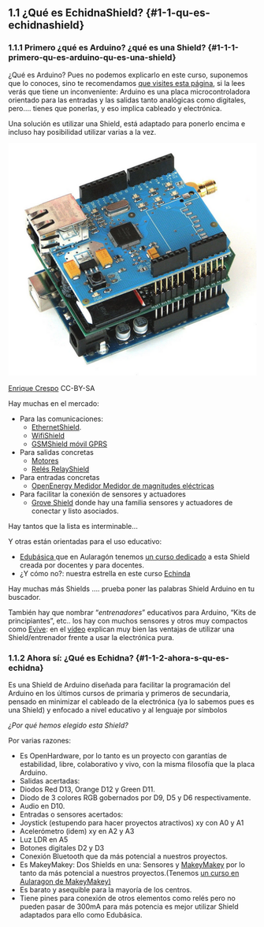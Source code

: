 ## 1.1 ¿Qué es EchidnaShield? {#1-1-qu-es-echidnashield}

### 1.1.1 Primero ¿qué es Arduino? ¿qué es una Shield? {#1-1-1-primero-qu-es-arduino-qu-es-una-shield}

¿Qué es Arduino? Pues no podemos explicarlo en este curso, suponemos que lo conoces, sino te recomendamos [que visites esta página](https://www.google.com/url?q=http://aularagon.catedu.es/materialesaularagon2013/Arduino-codigo/1_Fundamentos_arduino_y_Edubasica/informacin_bsica_sobre_arduino.html&sa=D&ust=1513946282789000&usg=AFQjCNGOWM7sjaDcyBYG5PsZwEX378yvsQ), si la lees verás que tiene un inconveniente: Arduino es una placa microcontroladora orientado para las entradas y las salidas tanto analógicas como digitales, pero…. tienes que ponerlas, y eso implica cableado y electrónica.

Una solución es utilizar una Shield, está adaptado para ponerlo encima e incluso hay posibilidad utilizar varias a la vez.

![](/assets/image14.png)

[Enrique Crespo](https://www.google.com/url?q=https://aprendiendoarduino.wordpress.com/&sa=D&ust=1513946282790000&usg=AFQjCNEn2pVo2t4pzYe5QHIJgDSzRi7hYQ) CC-BY-SA

Hay muchas en el mercado:

* Para las comunicaciones:
  * [EthernetShield](https://www.google.com/url?q=http://arduino.cc/en/Main/ArduinoEthernetShield&sa=D&ust=1513946282791000&usg=AFQjCNED8XbujvH0W3_mV4nOHMkrN9fPMw).
  * [WifiShield](https://www.google.com/url?q=http://arduino.cc/en/Main/ArduinoWiFiShield&sa=D&ust=1513946282791000&usg=AFQjCNEbVO-c3cy8lyTdVxatS2ZBlw0oIQ)
  * [GSMShield móvil GPRS](https://www.google.com/url?q=http://arduino.cc/en/Main/ArduinoGSMShield&sa=D&ust=1513946282791000&usg=AFQjCNElNdodMK7E3F9XrKloBNv91NDAtA)
* Para salidas concretas
  * [Motores](https://www.google.com/url?q=http://arduino.cc/en/Main/ArduinoMotorShieldR3&sa=D&ust=1513946282792000&usg=AFQjCNFycDm4oPRcP6pIAGo_vQMCn_nz0g)
  * [Relés RelayShield](https://www.google.com/url?q=http://wordpress.redirectingat.com/?id%3D725X1342%26site%3Daprendiendoarduino.wordpress.com%26xs%3D1%26isjs%3D1%26url%3Dhttp%3A%2F%2Fwww.seeedstudio.com%2Fdepot%2Frelay-shield-v20-p-1376.html%3FcPath%3D132_134%26xguid%3Dc96fc6b2e8b6e2cd4d30927fb5b4f760%26xuuid%3D943237e103c06b377b37d9b84237ccac%26xsessid%3Dd6ceb3761df5c0a048e8d27e4cb9982d%26xcreo%3D0%26xed%3D0%26sref%3Dhttps%3A%2F%2Faprendiendoarduino.wordpress.com%2F2015%2F03%2F23%2Fshields-para-arduino%2F%26pref%3Dhttps%3A%2F%2Fduckduckgo.com%2F%26xtz%3D-60&sa=D&ust=1513946282793000&usg=AFQjCNEHlYtEd6ZwKNIv6U68yJ0O4OQ7bA)
* Para entradas concretas
  * [OpenEnergy Medidor Medidor de magnitudes eléctricas](https://www.google.com/url?q=http://openenergymonitor.org/emon/emontxshield/smt&sa=D&ust=1513946282793000&usg=AFQjCNFpC1mQ-cFhu6O9SQSh4RqTr1y6GA)
* Para facilitar la conexión de sensores y actuadores
  * [Grove Shield](https://www.google.com/url?q=http://wordpress.redirectingat.com/?id%3D725X1342%26site%3Daprendiendoarduino.wordpress.com%26xs%3D1%26isjs%3D1%26url%3Dhttp%3A%2F%2Fwww.seeedstudio.com%2Fdepot%2FGrove-Base-Shield-p-754.html%26xguid%3Dc96fc6b2e8b6e2cd4d30927fb5b4f760%26xuuid%3D943237e103c06b377b37d9b84237ccac%26xsessid%3Dd6ceb3761df5c0a048e8d27e4cb9982d%26xcreo%3D0%26xed%3D0%26sref%3Dhttps%3A%2F%2Faprendiendoarduino.wordpress.com%2F2015%2F03%2F23%2Fshields-para-arduino%2F%26pref%3Dhttps%3A%2F%2Fduckduckgo.com%2F%26xtz%3D-60&sa=D&ust=1513946282794000&usg=AFQjCNG-R-W5rKO7B1nhMLypq0BtPiin_A) donde hay una familia sensores y actuadores de conectar y listo asociados.

Hay tantos que la lista es interminable…

Y otras están orientadas para el uso educativo:

* [Edubásica](https://www.google.com/url?q=http://www.practicasconarduino.com/edubasica/&sa=D&ust=1513946282795000&usg=AFQjCNEF47F_X281uom93Kn-ywSbmYHT3A)[ ](https://www.google.com/url?q=http://www.practicasconarduino.com/edubasica/&sa=D&ust=1513946282795000&usg=AFQjCNEF47F_X281uom93Kn-ywSbmYHT3A)que en Aularagón tenemos [un curso dedicado](https://www.google.com/url?q=http://moodle.catedu.es/course/view.php?id%3D111&sa=D&ust=1513946282796000&usg=AFQjCNGsspGI01oVS4PP1SwjztLu5vP2aA) a esta Shield creada por docentes y para docentes.
* ¿Y cómo no?: nuestra estrella en este curso [Echinda](https://www.google.com/url?q=http://echidna.es/&sa=D&ust=1513946282796000&usg=AFQjCNFunTuOFCt9IZOkGTWzogcQ0OD3EQ)

Hay muchas más Shields …. prueba poner las palabras Shield Arduino en tu buscador.

También hay que nombrar “_entrenadores_” educativos para Arduino, “Kits de principiantes”, etc.. los hay con muchos sensores y otros muy compactos como [Evive](https://www.google.com/url?q=https://www.hackster.io/evive/products/evive&sa=D&ust=1513946282797000&usg=AFQjCNEnLOuE4TLgJ1DtEtGw-X1YRKdBtA): en el [vídeo](https://www.google.com/url?q=https://www.youtube.com/watch?time_continue%3D35%26v%3D3F0_JspobN0&sa=D&ust=1513946282798000&usg=AFQjCNGSPO-_LZPb4pH3iPYWYPi3_JXU1g) explican muy bien las ventajas de utilizar una Shield/entrenador frente a usar la electrónica pura.

### 1.1.2 Ahora sí: ¿Qué es Echidna? {#1-1-2-ahora-s-qu-es-echidna}

Es una Shield de Arduino diseñada para facilitar la programación del Arduino en los últimos cursos de primaria y primeros de secundaria, pensado en minimizar el cableado de la electrónica \(ya lo sabemos pues es una Shield\) y enfocado a nivel educativo y al lenguaje por símbolos

_¿Por qué hemos elegido esta Shield?_

Por varias razones:

* Es OpenHardware, por lo tanto es un proyecto con garantías de estabilidad, libre, colaborativo y vivo, con la misma filosofía que la placa Arduino.
* Salidas acertadas:
* Diodos Red D13, Orange D12 y Green D11.
* Diodo de 3 colores RGB gobernados por D9, D5 y D6 respectivamente.
* Audio en D10.
* Entradas o sensores acertados:
* Joystick \(estupendo para hacer proyectos atractivos\) xy con A0 y A1
* Acelerómetro \(idem\) xy en A2 y A3
* Luz LDR en A5
* Botones digitales D2 y D3
* Conexión Bluetooth que da más potencial a nuestros proyectos.
* Es MakeyMakey: Dos Shields en una: Sensores y [MakeyMakey](https://www.google.com/url?q=https://www.makeymakey.com/&sa=D&ust=1513946282801000&usg=AFQjCNGmwfca8WNbhk924by4KaIzS1HjuQ) por lo tanto da más potencial a nuestros proyectos.\(Tenemos [un curso en Aularagon de MakeyMakey\)](https://www.google.com/url?q=http://moodle.catedu.es/course/view.php?id%3D56&sa=D&ust=1513946282802000&usg=AFQjCNGrr19QzlN8_sn-qEpfskXqkvI28w)
* Es barato y asequible para la mayoría de los centros.
* Tiene pines para conexión de otros elementos como relés pero no pueden pasar de 300mA para más potencia es mejor utilizar Shield adaptados para ello como Edubásica.





